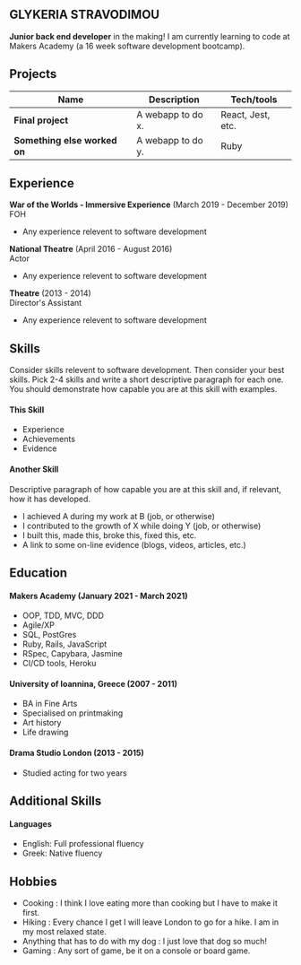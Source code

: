 ## GLYKERIA STRAVODIMOU

**Junior back end developer** in the making!
I am currently learning to code at Makers Academy (a 16 week software development bootcamp).  

## Projects

| Name                         | Description       | Tech/tools        |
| ---------------------------- | ----------------- | ----------------- |
| **Final project**            | A webapp to do x. | React, Jest, etc. |
| **Something else worked on** | A webapp to do y. | Ruby              |

## Experience

**War of the Worlds - Immersive Experience** (March 2019 - December 2019)  
FOH

- Any experience relevent to software development

**National Theatre** (April 2016 - August 2016)  
Actor

- Any experience relevent to software development

**Theatre** (2013 - 2014)  
Director's Assistant

- Any experience relevent to software development

## Skills

Consider skills relevent to software development. Then consider your best skills. Pick 2-4 skills and write a short descriptive paragraph for each one. You should demonstrate how capable you are at this skill with examples.

#### This Skill

- Experience
- Achievements
- Evidence

#### Another Skill

Descriptive paragraph of how capable you are at this skill and, if relevant, how it has developed.

- I achieved A during my work at B (job, or otherwise)
- I contributed to the growth of X while doing Y (job, or otherwise)
- I built this, made this, broke this, fixed this, etc.
- A link to some on-line evidence (blogs, videos, articles, etc.)

## Education

#### Makers Academy (January 2021 - March 2021)

- OOP, TDD, MVC, DDD
- Agile/XP
- SQL, PostGres
- Ruby, Rails, JavaScript
- RSpec, Capybara, Jasmine
- CI/CD tools, Heroku

#### University of Ioannina, Greece (2007 - 2011)

- BA in Fine Arts
- Specialised on printmaking
- Art history
- Life drawing

#### Drama Studio London (2013 - 2015)

- Studied acting for two years

## Additional Skills

#### Languages

- English: Full professional fluency
- Greek: Native fluency

## Hobbies

- Cooking : I think I love eating more than cooking but I have to make it first.
- Hiking : Every chance I get I will leave London to go for a hike. I am in my most relaxed state.
- Anything that has to do with my dog : I just love that dog so much!
- Gaming : Any sort of game, be it on a console or board game.
